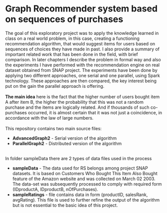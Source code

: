 # Graph Recommender system based on sequences of purchases
The goal of this exploratory project was to apply the knowledge learned in class on a real world problem, in this case, creating a functioning recommendation algorithm, that would suggest items for users based on sequences of choices they have made in past. I also provide a summary of important related work that has been done in the field, with brief comparison. In later chapters I describe the problem in formal way and also the experiments I have performed with the recommendation engine on real dataset obtained from SNAP project. The experiments have been done by applying two different approaches, one serial and one parallel, using Spark technology. These approaches are then compared, the key interest being put on the gain the parallel approach is offering.
<br>
<br>
<strong>The main idea</strong> here is the fact that the higher number of users bought item A after item B, the higher the probability that this was not a random purchase and the items are logically related. And if thousands of such co-purchases occurred, it is almost certain that it was not just a coincidence, in accordance with the law of large numbers.
<br>
<br>
This repository contains two main source files:
<br>
<ul>
<li><strong>AdvancedGraph2</strong> - Serial version of the algorithm</li>
<li><strong>ParallelGraph2</strong> - Distributed version of the algorithm</li>
</ul> 
<br>
In folder sampleData there are 2 types of data files used in the process
<br>
<ul>
<li><strong>sampleData</strong> - The data used for RS belongs among project SNAP datasets. It is based on Customers Who Bought This Item Also Bought feature of the Amazon website and was collected on March 02 2003. 
The data-set was subsequently processed to comply with required form (IDproductA, IDproductB, nOfPurchases).</li>
<li><strong>sampleRatings</strong> - file contains data in form (productID, salesRank, avgRating). 
This file is used to further refine the output of the algorithm but is not essential to the basic idea of this project.</li>
</ul> 
